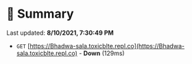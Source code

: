 # 📖 Summary
Last updated: **8/10/2021, 7:30:49 PM**

- `GET` [https://Bhadwa-sala.toxicblte.repl.co](https://Bhadwa-sala.toxicblte.repl.co) - **Down** (129ms)
